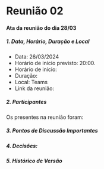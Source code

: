 # Reunião 02

#### Ata da reunião do dia 28/03

##### 1. Data, Horário, Duração e Local

- Data: 26/03/2024
- Horário de início previsto: 20:00.
- Horário de início: 
- Duração: 
- Local: Teams 
- Link da reunião: 

##### 2. Participantes

Os presentes na reunião foram:


##### 3. Pontos de Discussão Importantes


##### 4. Decisões:


##### 5. Histórico de Versão
